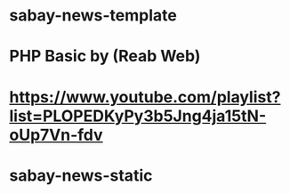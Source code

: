 # sabay-news-template
# PHP Basic by (Reab Web)
# https://www.youtube.com/playlist?list=PLOPEDKyPy3b5Jng4ja15tN-oUp7Vn-fdv
# sabay-news-static
